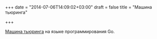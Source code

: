 +++
date = "2014-07-06T14:09:02+03:00"
draft = false
title = "Машина тьюринга"

+++

<p><a href="https://github.com/jonathanmarvens/turing-machine">Машина тьюринга</a> на языке программирования Go.</p>

